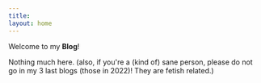 ```yaml
---
title:
layout: home
---
```


Welcome to my **Blog**!

Nothing much here. (also, if you're a (kind of) sane person, please do not go in my 3 last blogs (those in 2022)! They are fetish related.)
